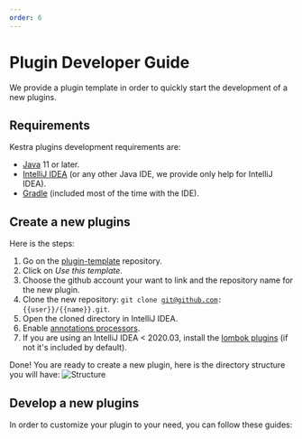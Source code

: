 ```yaml
---
order: 6
---
```

# Plugin Developer Guide


We provide a plugin template in order to quickly start the development of a new plugins.

## Requirements
Kestra plugins development requirements are:
* [Java](https://java.com) 11 or later.
* [IntelliJ IDEA](https://www.jetbrains.com/idea/) (or any other Java IDE, we provide only help for IntelliJ IDEA).
* [Gradle](https://gradle.org/) (included most of the time with the IDE).


## Create a new plugins

Here is the steps:

1. Go on the [plugin-template](https://github.com/kestra-io/plugin-template) repository.
2. Click on *Use this template*.
3. Choose the github account your want to link and the repository name for the new plugin.
4. Clone the new repository: <code v-pre>git clone git@github.com:{{user}}/{{name}}.git</code>.
5. Open the cloned directory in IntelliJ IDEA.
6. Enable [annotations processors](https://www.jetbrains.com/help/idea/annotation-processors-support.html).
7. If you are using an IntelliJ IDEA < 2020.03, install the [lombok plugins](https://plugins.jetbrains.com/plugin/6317-lombok) (if not it's included by default).


Done! You are ready to create a new plugin, here is the directory structure you will have:
![Structure](./plugins-architecture.png)


## Develop a new plugins
In order to customize your plugin to your need, you can follow these guides:

<ChildTableOfContents :max="1" />
